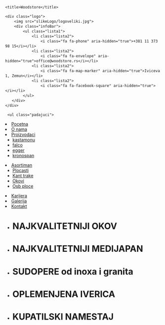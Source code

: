 <!DOCTYPE html>
<html>
<head>
	<link href="https://maxcdn.bootstrapcdn.com/font-awesome
/4.6.3/css/font-awesome.min.css" rel="stylesheet">
	<link rel="stylesheet" type="text/css" href="style.css">
	<meta name="viewport" content="width=device-width, initial-scale=1.0">
	
	<title>Woodstore</title>
</head>
<body>

	<div class="logo">
		<img src="slikeLogo/logoveliki.jpg">
		<div class="infoBar">
			<ul class="lista1">
				<li class="lista2">
					<i class="fa fa-phone" aria-hidden="true">+381 11 373 98 15</i></li>
				<li class="lista2">
					<i class="fa fa-envelope" aria-hidden="true">office@woodstore.rs</i></li>
				<li class="lista2">
					<i class="fa fa-map-marker" aria-hidden="true">Iviceva 1, Zemun</i></li>
				<li class="lista2">
					<i class="fa fa-facebook-square" aria-hidden="true"></i></li>
			</ul>
	   </div>
	</div>
	
<div class="meni">

	 <ul class="padajuci">

<li class="list"><a href="woodstore.html">Pocetna</a></li>
<li class="list"><a href="o_nama.html">O nama</a></li>
<li class="list"><a href="proizvodjaci.html">Proizvodaci</a>
	  <ul class="padajuci">
	  <li class="list"><a href="kastamonu.html"> kastamonu</a></li>
	  <li class="list"><a href="falco.html"> falco</a></li>
	  <li class="list"><a href="egeer.html"> egger</a></li>
	  <li class="list"><a href="kronospan.html"> kronospan</a></li>
	  </ul>
	</li>
<li class="list"><a href="asortiman.html">Asortiman</a>
	     <ul class="padajuci">
		 <li class="list"><a href="#"> Plocasti </a></li>
		 <li class="list"><a href="#"> Kant trake</a></li>
		 <li class="list"><a href="#"> Okovi</a></li>
		 <li class="list"><a href="#"> Osb ploce</a> </li>
		 </ul>
		</li>
<li class="list"><a href="karijera.html">Karijera</a></li>
<li class="list"><a href="galerija.html">Galerija</a></li>
<li class="list"><a href="kontakt.html">Kontakt</a></li>
	 
  </ul>
</div>



<ul class="ul1">
	<li class="li1">
       <div class="content">
       	<h1>NAJKVALITETNIJI OKOV </h1>
    </div>
</li>
    <li class="li1">
       <div class="content">
       	<h1>NAJKVALITETNIJI MEDIJAPAN</h1>
    </div>
</li>
    <li class="li1">
       <div class="content">
       	<h1>SUDOPERE od inoxa i granita</h1>
    </div>
</li>
    <li class="li1">
       <div class="content">
       	<h1>OPLEMENJENA IVERICA</h1>
    </div>
</li>
    <li class="li1">
       <div class="content">
       	<h1>KUPATILSKI NAMESTAJ</h1>
    </div>
</li>

</ul>

</body>
</html>
